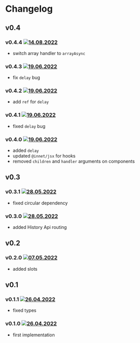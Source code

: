 # Changelog

## v0.4

### v0.4.4 [![14.08.2022](https://img.shields.io/date/1660485321)](https://github.com/d8corp/innet-server/tree/v0.4.4)
- switch array handler to `arrayAsync`

### v0.4.3 [![19.06.2022](https://img.shields.io/date/1655670970)](https://github.com/d8corp/innet-server/tree/v0.4.3)
- fix `delay` bug

### v0.4.2 [![19.06.2022](https://img.shields.io/date/1655656976)](https://github.com/d8corp/innet-server/tree/v0.4.2)
- add `ref` for `delay`

### v0.4.1 [![19.06.2022](https://img.shields.io/date/1655656208)](https://github.com/d8corp/innet-server/tree/v0.4.1)
- fixed `delay` bug

### v0.4.0 [![19.06.2022](https://img.shields.io/date/1655634639)](https://github.com/d8corp/innet-server/tree/v0.4.0)
- added `delay`
- updated `@innet/jsx` for hooks
- removed `children` and `handler` arguments on components

## v0.3

### v0.3.1 [![28.05.2022](https://img.shields.io/date/1653754141)](https://github.com/d8corp/innet-server/tree/v0.3.1)
- fixed circular dependency

### v0.3.0 [![28.05.2022](https://img.shields.io/date/1653753542)](https://github.com/d8corp/innet-server/tree/v0.3.0)
- added History Api routing

## v0.2

### v0.2.0 [![07.05.2022](https://img.shields.io/date/1651909929)](https://github.com/d8corp/innet-server/tree/v0.2.0)
- added slots

## v0.1

### v0.1.1 [![26.04.2022](https://img.shields.io/date/1651005778)](https://github.com/d8corp/innet-server/tree/v0.1.1)
- fixed types

### v0.1.0 [![26.04.2022](https://img.shields.io/date/1651004778)](https://github.com/d8corp/innet-server/tree/v0.1.0)
- first implementation
